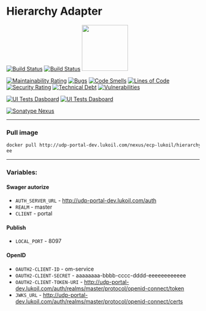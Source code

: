 # Hierarchy Adapter
[![Build Status](http://udp-portal-dev.lukoil.com/jenkins/buildStatus/icon?job=hierarchy-adapter%2Fdev&subject=Hierarchy%20Adapter%20(dev))](http://udp-portal-dev.lukoil.com/jenkins/job/hierarchy-adapter/job/dev/)
[![Build Status](http://udp-portal-dev.lukoil.com/jenkins/buildStatus/icon?job=hierarchy-adapter%2Fdmaster&subject=Hierarchy%20Adapter%20(master))](http://udp-portal-dev.lukoil.com/jenkins/job/hierarchy-adapter/job/master/)
[<img src="https://wiki.jenkins.io/download/attachments/2916393/logo-title.png"  width="120">](http://udp-portal-dev.lukoil.com/jenkins/job/hierarchy-adapter)

[![Maintainability Rating](http://udp-portal-dev.lukoil.com/sonarqube/api/project_badges/measure?project=hierarchy-adapter&metric=sqale_rating)](http://udp-portal-dev.lukoil.com/sonarqube/dashboard?id=hierarchy-adapter)
[![Bugs](http://udp-portal-dev.lukoil.com/sonarqube/api/project_badges/measure?project=hierarchy-adapter&metric=bugs)](http://udp-portal-dev.lukoil.com/sonarqube/dashboard?id=hierarchy-adapter)
[![Code Smells](http://udp-portal-dev.lukoil.com/sonarqube/api/project_badges/measure?project=hierarchy-adapter&metric=code_smells)](http://udp-portal-dev.lukoil.com/sonarqube/dashboard?id=hierarchy-adapter)
[![Lines of Code](http://udp-portal-dev.lukoil.com/sonarqube/api/project_badges/measure?project=hierarchy-adapter&metric=ncloc)](http://udp-portal-dev.lukoil.com/sonarqube/dashboard?id=hierarchy-adapter)
[![Security Rating](http://udp-portal-dev.lukoil.com/sonarqube/api/project_badges/measure?project=hierarchy-adapter&metric=security_rating)](http://udp-portal-dev.lukoil.com/sonarqube/dashboard?id=hierarchy-adapter)
[![Technical Debt](http://udp-portal-dev.lukoil.com/sonarqube/api/project_badges/measure?project=hierarchy-adapter&metric=sqale_index)](http://udp-portal-dev.lukoil.com/sonarqube/dashboard?id=hierarchy-adapter)
[![Vulnerabilities](http://udp-portal-dev.lukoil.com/sonarqube/api/project_badges/measure?project=hierarchy-adapter&metric=vulnerabilities)](http://udp-portal-dev.lukoil.com/sonarqube/dashboard?id=hierarchy-adapter)


[![UI Tests Dasboard](https://img.shields.io/badge/selenoid-UI%20Tests%20Dasboard-informational)](http://104.46.49.208:8080/#/)
[![UI Tests Dasboard](https://img.shields.io/badge/selenoid-stats-inactive)](http://udp-portal-dev.lukoil.com/selenoid/status)

[![Sonatype Nexus](https://img.shields.io/badge/nexus-dev-green)](http://udp-portal-dev.lukoil.com/nexus/#browse/browse:docker-hosted:v2%2Fecp-lukoil%2Fhierarchy-adapter%2Ftags%2Fdev)

---
### Pull image

```bash
docker pull http://udp-portal-dev.lukoil.com/nexus/ecp-lukoil/hierarchy-adapter:dev
ее
```

---
### Variables:
 
#### Swager autorize
* `AUTH_SERVER_URL` - http://udp-portal-dev.lukoil.com/auth
* `REALM` - master
* `CLIENT` - portal

#### Publish
* `LOCAL_PORT` - 8097

#### OpenID
* `OAUTH2-CLIENT-ID` - om-service
* `OAUTH2-CLIENT-SECRET` - aaaaaaaa-bbbb-cccc-dddd-eeeeeeeeeeee
* `OAUTH2-CLIENT-TOKEN-URI` - http://udp-portal-dev.lukoil.com/auth/realms/master/protocol/openid-connect/token
* `JWKS_URL` - http://udp-portal-dev.lukoil.com/auth/realms/master/protocol/openid-connect/certs
